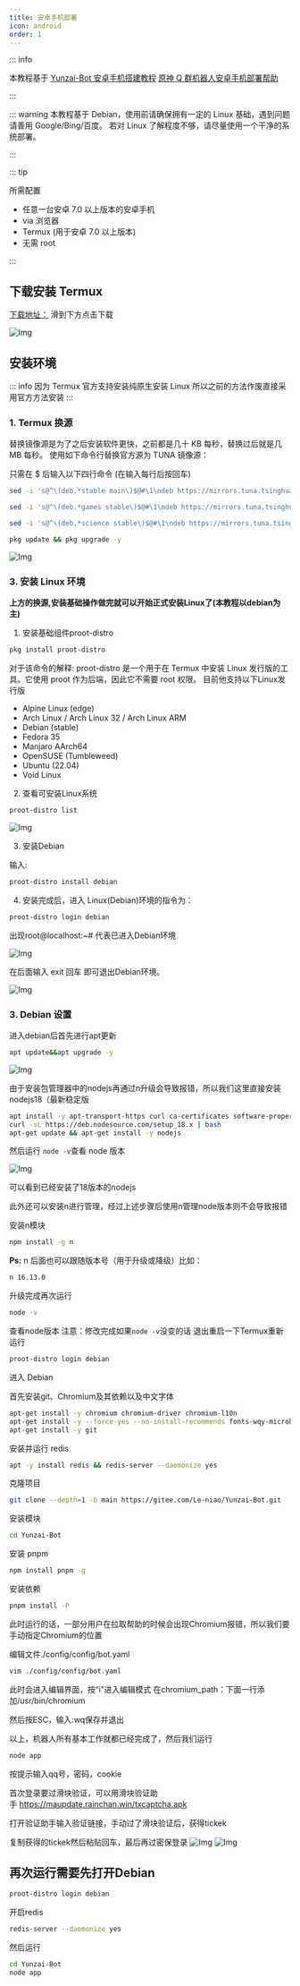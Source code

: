 ```yaml
---
title: 安卓手机部署
icon: android
order: 1
---
```

::: info

本教程基于 [Yunzai-Bot 安卓手机搭建教程](https://www.bilibili.com/read/cv15126105)
[原神 Q 群机器人安卓手机部署帮助](https://www.bilibili.com/read/cv17479494)

:::

::: warning
本教程基于 Debian，使用前请确保拥有一定的 Linux 基础，遇到问题请善用 Google/Bing/百度。
若对 Linux 了解程度不够，请尽量使用一个干净的系统部署。

:::

::: tip

所需配置

- 任意一台安卓 7.0 以上版本的安卓手机
- via 浏览器
- Termux (用于安卓 7.0 以上版本)
- 无需 root

:::

## 下载安装 Termux

[下载地址：](https://f-droid.org/packages/com.termux/)
滑到下方点击下载

![Img](./assets/README.md/img-20221120172054.png)



## 安装环境

::: info
因为 Termux 官方支持安装纯原生安装 Linux 所以之前的方法作废直接采用官方方法安装
:::
### 1. Termux 换源

替换镜像源是为了之后安装软件更快，之前都是几十 KB 每秒，替换过后就是几 MB 每秒。
使用如下命令行替换官方源为 TUNA 镜像源：

只需在 $ 后输入以下四行命令 (在输入每行后按回车)

```bash
sed -i 's@^\(deb.*stable main\)$@#\1\ndeb https://mirrors.tuna.tsinghua.edu.cn/termux/termux-packages-24 stable main@' $PREFIX/etc/apt/sources.list
```

```bash
sed -i 's@^\(deb.*games stable\)$@#\1\ndeb https://mirrors.tuna.tsinghua.edu.cn/termux/game-packages-24 games stable@' $PREFIX/etc/apt/sources.list.d/game.list
```

```bash
sed -i 's@^\(deb.*science stable\)$@#\1\ndeb https://mirrors.tuna.tsinghua.edu.cn/termux/science-packages-24 science stable@' $PREFIX/etc/apt/sources.list.d/science.list
```

```bash
pkg update && pkg upgrade -y
```

![Img](./assets/README.md/img-20221121102748.png)


### 3. 安装 Linux 环境

**上方的换源,安装基础操作做完就可以开始正式安装Linux了(本教程以debian为主)**

1. 安装基础组件proot-distro

```bash
pkg install proot-distro
```

对于该命令的解释:
    proot-distro 是一个用于在 Termux 中安装 Linux 发行版的工具。它使用 proot 作为后端，因此它不需要 root 权限。
    目前他支持以下Linux发行版

- Alpine Linux (edge)
- Arch Linux / Arch Linux 32 / Arch Linux ARM
- Debian (stable)
- Fedora 35
- Manjaro AArch64
- OpenSUSE (Tumbleweed)
- Ubuntu (22.04)
- Void Linux

2. 查看可安装Linux系统

```bash
proot-distro list
```

![Img](./assets/README.md/img-20221121104808.png)

3. 安装Debian

输入:

```bash
proot-distro install debian
```

4. 安装完成后，进入 Linux(Debian)环境的指令为：

```bash
proot-distro login debian
```

出现root@localhost:~# 代表已进入Debian环境

![Img](./assets/README.md/img-20221121110118.jpg)

在后面输入 exit 回车 即可退出Debian环境。

![Img](./assets/README.md/img-20221121110204.png)

### 3. Debian 设置

进入debian后首先进行apt更新

``` bash
apt update&&apt upgrade -y
```

![Img](./assets/README.md/img-20221120195145.png)

由于安装包管理器中的nodejs再通过n升级会导致报错，所以我们这里直接安装nodejs18（最新稳定版

``` bash
apt install -y apt-transport-https curl ca-certificates software-properties-common vim
curl -sL https://deb.nodesource.com/setup_18.x | bash
apt-get update && apt-get install -y nodejs
```

然后运行
`node -v`查看 node 版本

![Img](./assets/README.md/img-20221121114634.png)

可以看到已经安装了18版本的nodejs

此外还可以安装n进行管理，经过上述步骤后使用n管理node版本则不会导致报错

安装n模块

```bash
npm install -g n
```


**Ps:** n 后面也可以跟随版本号（用于升级或降级）比如：  

```bash
n 16.13.0
```

升级完成再次运行

```bash
node -v
```

查看node版本
注意：修改完成如果`node -v`没变的话
退出重启一下Termux重新运行

```bash
proot-distro login debian
```

进入 Debian

首先安装git、Chromium及其依赖以及中文字体

```bash
apt-get install -y chromium chromium-driver chromium-l10n
apt-get install -y --force-yes --no-install-recommends fonts-wqy-microhei
apt-get install -y git
```

安装并运行 redis

```bash
apt -y install redis && redis-server --daemonize yes
```

克隆项目

```bash
git clone --depth=1 -b main https://gitee.com/Le-niao/Yunzai-Bot.git

```

安装模块

```bash
cd Yunzai-Bot
```

安装 pnpm

```bash
npm install pnpm -g
```

安装依赖

```bash
pnpm install -P
```

此时运行的话，一部分用户在拉取帮助的时候会出现Chromium报错，所以我们要手动指定Chromium的位置

编辑文件./config/config/bot.yaml
```bash
vim ./config/config/bot.yaml
```
此时会进入编辑界面，按“i”进入编辑模式
在chromium_path：下面一行添加/usr/bin/chromium

然后按ESC，输入:wq保存并退出

以上，机器人所有基本工作就都已经完成了，然后我们运行
```bash
node app
```

按提示输入qq号，密码，cookie

首次登录要过滑块验证，可以用滑块验证助手 <https://maupdate.rainchan.win/txcaptcha.apk>

打开验证助手输入验证链接，手动过了滑块验证后，获得tickek

复制获得的tickek然后粘贴回车，最后再过密保登录
![Img](./assets/README.md/img-20221121120232.png)
![Img](./assets/README.md/img-20221121120237.png)

## 再次运行需要先打开Debian

```bash
proot-distro login debian
```

开启redis

```bash
redis-server --daemonize yes
```

然后运行

```bash
cd Yunzai-Bot
node app
```

